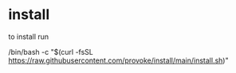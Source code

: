 # install
to install run

/bin/bash -c "$(curl -fsSL https://raw.githubusercontent.com/provoke/install/main/install.sh)"
